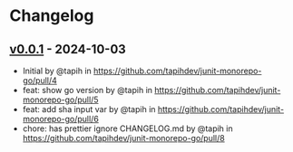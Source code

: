 # Changelog

## [v0.0.1](https://github.com/tapihdev/junit-monorepo-go/commits/v0.0.1) - 2024-10-03
- Initial by @tapih in https://github.com/tapihdev/junit-monorepo-go/pull/4
- feat: show go version by @tapih in https://github.com/tapihdev/junit-monorepo-go/pull/5
- feat: add sha input var by @tapih in https://github.com/tapihdev/junit-monorepo-go/pull/6
- chore: has prettier ignore CHANGELOG.md by @tapih in https://github.com/tapihdev/junit-monorepo-go/pull/8
